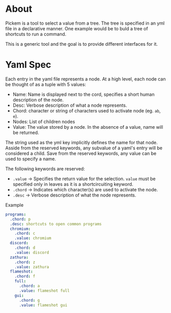 # About
Pickem is a tool to select a value from a tree.
The tree is specified in an yml file in a declarative manner.
One example would be to buld a tree of shortcuts to run a command.

This is a generic tool and the goal is to provide different interfaces for it.

# Yaml Spec
Each entry in the yaml file represents a node.
At a high level, each node can be thought of as a tuple with 5 values:
- Name: Name is displayed next to the cord, specifies a short human description of the node. 
- Desc: Verbose description of what a node represents.
- Chord: character or string of characters used to activate node (eg. `ab`, `e`).
- Nodes: List of children nodes
- Value: The value stored by a node. In the absence of a value, name will be returned.

The string used as the yml key implicitly defines the name for that node.
Asside from the reserved keywords, any subvalue of a yaml's entry will be considered a child.
Save from the reserved keywords, any value can be used to specify a name.

The following keywords are reserved:
- `.value` -> Specifies the return value for the selection. `value` must be specified only in leaves as it is a shortcircuiting keyword.
- `.chord` -> Indicates which character(s) are used to activate the node.
- `.desc` -> Verbose description of what the node represents.

Example
```yaml
programs:
  .chord: p
  .desc: shortcuts to open common programs
  chromium:
    .chord: c
    .value: chromium
  discord:
    .chord: d
    .value: discord
  zathura:
    .chord: z
    .value: zathura
  flameshot:
    .chord: f
    full:
      .chord: a
      .value: flameshot full
    gui:
      .chord: g
      .value: flameshot gui
```
